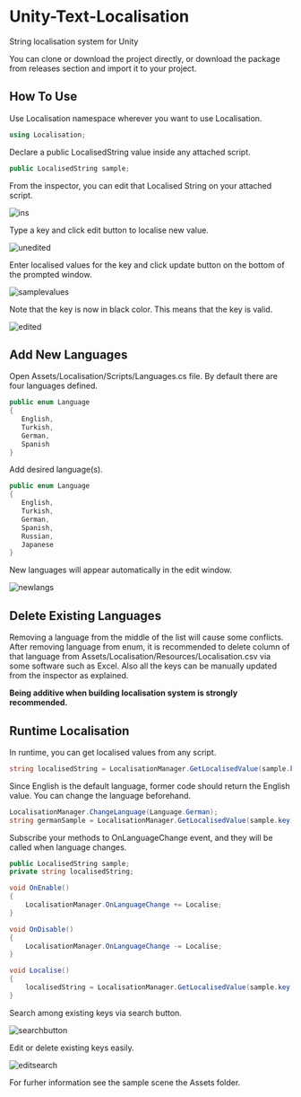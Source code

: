 # Unity-Text-Localisation
 String localisation system for Unity
 
 You can clone or download the project directly, or download the package from releases section and import it to your project.
 
 ## How To Use
 
  Use Localisation namespace wherever you want to use Localisation.
```csharp
using Localisation;
```

Declare a public LocalisedString value inside any attached script.

```csharp
public LocalisedString sample;
```

From the inspector, you can edit that Localised String on your attached script.

![ins](https://user-images.githubusercontent.com/32217921/77640598-bc539700-6f6b-11ea-8921-67bc720e27a6.png)

Type a key and click edit button to localise new value.

![unedited](https://user-images.githubusercontent.com/32217921/77641026-692e1400-6f6c-11ea-91b7-549f6591b9a3.png)

Enter localised values for the key and click update button on the bottom of the prompted window.

![samplevalues](https://user-images.githubusercontent.com/32217921/77641591-5700a580-6f6d-11ea-9766-4b675f618703.png)

Note that the key is now in black color. This means that the key is valid.

![edited](https://user-images.githubusercontent.com/32217921/77643621-c62bc900-6f70-11ea-9c21-fc0edbe52a5d.png)

 ## Add New Languages
 
 Open Assets/Localisation/Scripts/Languages.cs file. By default there are four languages defined.
 ```csharp
public enum Language
{
    English,
    Turkish,
    German,
    Spanish
}
``` 

 Add desired language(s).
 ```csharp
public enum Language
{
    English,
    Turkish,
    German,
    Spanish,
    Russian,
    Japanese
}
``` 

New languages will appear automatically in the edit window.

![newlangs](https://user-images.githubusercontent.com/32217921/77647710-f6c33100-6f77-11ea-916f-39a83c6ad96e.png)

 ## Delete Existing Languages
 
 Removing a language from the middle of the list will cause some conflicts. After removing language from enum, it is recommended to delete column of that language from Assets/Localisation/Resources/Localisation.csv via some software such as Excel. Also all the keys can be manually updated from the inspector as explained.
 
 **Being additive when building localisation system is strongly recommended.**

 ## Runtime Localisation

In runtime, you can get localised values from any script.
```csharp
string localisedString = LocalisationManager.GetLocalisedValue(sample.key);
``` 

Since English is the default language, former code should return the English value. You can change the language beforehand.
```csharp
LocalisationManager.ChangeLanguage(Language.German);
string germanSample = LocalisationManager.GetLocalisedValue(sample.key);
``` 

Subscribe your methods to OnLanguageChange event, and they will be called when language changes.
```csharp
public LocalisedString sample;
private string localisedString;

void OnEnable()
{
    LocalisationManager.OnLanguageChange += Localise;
}

void OnDisable()
{
    LocalisationManager.OnLanguageChange -= Localise;
}

void Localise()
{
    localisedString = LocalisationManager.GetLocalisedValue(sample.key);
}
``` 

Search among existing keys via search button.

![searchbutton](https://user-images.githubusercontent.com/32217921/77644243-c5476700-6f71-11ea-8442-d330444baa90.png)

Edit or delete existing keys easily.

![editsearch](https://user-images.githubusercontent.com/32217921/77644545-3555ed00-6f72-11ea-822b-0483033e23dc.png)

For furher information see the sample scene the Assets folder.
